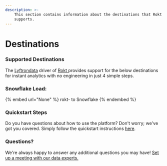```yaml
---
description: >-
    This section contains information about the destinations that Rokt 
    supports.
---
```


# Destinations

### Supported Destinations

The [Lyftrondata](https://www.lyftrondata.com/) driver of [Rokt ](None) provides support for the below destinations for instant analytics with no engineering in just 4 simple steps.

### Snowflake Load:

{% embed url="None" %}
rokt- to Snowflake
{% endembed %}

### Quickstart Steps

Do you have questions about how to use the platform? Don't worry; we've got you covered. Simply follow the quickstart instructions [here](README.md).

### Questions? <a href="#questions" id="questions"></a>

We're always happy to answer any additional questions you may have! [Set up a meeting with our data experts.](https://www.lyftrondata.com/book-a-meeting/)
